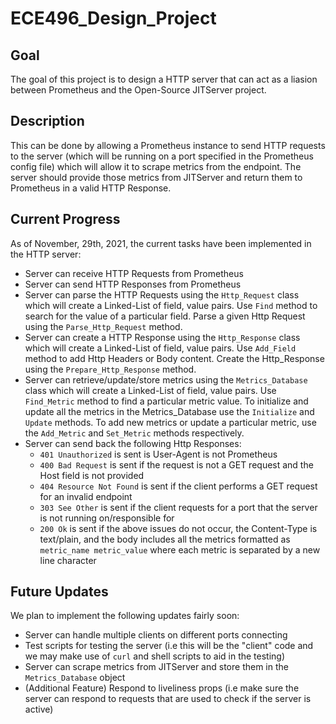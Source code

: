 # ECE496_Design_Project

## Goal

The goal of this project is to design a HTTP server that can act as a liasion between Prometheus and the Open-Source JITServer project.

## Description

This can be done by allowing a Prometheus instance to send HTTP requests to the server (which will be running on a port specified in the Prometheus config file) which will allow it to scrape metrics from the endpoint. The server should provide those metrics from JITServer and return them to Prometheus in a valid HTTP Response. 

## Current Progress

As of November, 29th, 2021, the current tasks have been implemented in the HTTP server:

- Server can receive HTTP Requests from Prometheus
- Server can send HTTP Responses from Prometheus
- Server can parse the HTTP Requests using the `Http_Request` class which will create a Linked-List of field, value pairs. Use `Find` method to search for the value of a particular field. Parse a given Http Request using the `Parse_Http_Request` method.
- Server can create a HTTP Response using the `Http_Response` class which will create a Linked-List of field, value pairs. Use `Add_Field` method to add Http Headers or Body content. Create the Http_Response using the `Prepare_Http_Response` method.  
- Server can retrieve/update/store metrics using the `Metrics_Database` class which will create a Linked-List of field, value pairs. Use `Find_Metric` method to find a particular metric value. To initialize and update all the metrics in the Metrics_Database use the `Initialize` and `Update` methods. To add new metrics or update a particular metric, use the `Add_Metric` and `Set_Metric` methods respectively.
- Server can send back the following Http Responses:
  - `401 Unauthorized` is sent is User-Agent is not Prometheus
  - `400 Bad Request` is sent if the request is not a GET request and the Host field is not provided 
  - `404 Resource Not Found` is sent if the client performs a GET request for an invalid endpoint
  - `303 See Other` is sent if the client requests for a port that the server is not running on/responsible for
  - `200 Ok` is sent if the above issues do not occur, the Content-Type is text/plain, and the body includes all the metrics formatted as `metric_name metric_value` where each metric is separated by a new line character 

## Future Updates

We plan to implement the following updates fairly soon:

- Server can handle multiple clients on different ports connecting
- Test scripts for testing the server (i.e this will be the "client" code and we may make use of `curl` and shell scripts to aid in the testing)
- Server can scrape metrics from JITServer and store them in the `Metrics_Database` object
- (Additional Feature) Respond to liveliness props (i.e make sure the server can respond to requests that are used to check if the server is active)
